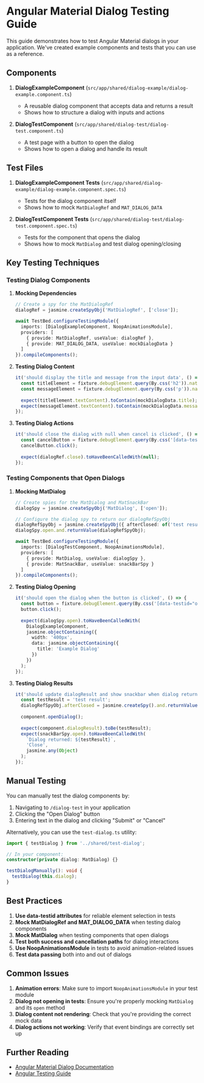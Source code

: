 # Angular Material Dialog Testing Guide

This guide demonstrates how to test Angular Material dialogs in your application. We've created example components and tests that you can use as a reference.

## Components

1. **DialogExampleComponent** (`src/app/shared/dialog-example/dialog-example.component.ts`)
   - A reusable dialog component that accepts data and returns a result
   - Shows how to structure a dialog with inputs and actions

2. **DialogTestComponent** (`src/app/shared/dialog-test/dialog-test.component.ts`)
   - A test page with a button to open the dialog
   - Shows how to open a dialog and handle its result

## Test Files

1. **DialogExampleComponent Tests** (`src/app/shared/dialog-example/dialog-example.component.spec.ts`)
   - Tests for the dialog component itself
   - Shows how to mock `MatDialogRef` and `MAT_DIALOG_DATA`

2. **DialogTestComponent Tests** (`src/app/shared/dialog-test/dialog-test.component.spec.ts`)
   - Tests for the component that opens the dialog
   - Shows how to mock `MatDialog` and test dialog opening/closing

## Key Testing Techniques

### Testing Dialog Components

1. **Mocking Dependencies**
   ```typescript
   // Create a spy for the MatDialogRef
   dialogRef = jasmine.createSpyObj('MatDialogRef', ['close']);

   await TestBed.configureTestingModule({
     imports: [DialogExampleComponent, NoopAnimationsModule],
     providers: [
       { provide: MatDialogRef, useValue: dialogRef },
       { provide: MAT_DIALOG_DATA, useValue: mockDialogData }
     ]
   }).compileComponents();
   ```

2. **Testing Dialog Content**
   ```typescript
   it('should display the title and message from the input data', () => {
     const titleElement = fixture.debugElement.query(By.css('h2')).nativeElement;
     const messageElement = fixture.debugElement.query(By.css('p')).nativeElement;
     
     expect(titleElement.textContent).toContain(mockDialogData.title);
     expect(messageElement.textContent).toContain(mockDialogData.message);
   });
   ```

3. **Testing Dialog Actions**
   ```typescript
   it('should close the dialog with null when cancel is clicked', () => {
     const cancelButton = fixture.debugElement.query(By.css('[data-testid="cancel-button"]')).nativeElement;
     cancelButton.click();
     
     expect(dialogRef.close).toHaveBeenCalledWith(null);
   });
   ```

### Testing Components that Open Dialogs

1. **Mocking MatDialog**
   ```typescript
   // Create spies for the MatDialog and MatSnackBar
   dialogSpy = jasmine.createSpyObj('MatDialog', ['open']);
   
   // Configure the dialog spy to return our dialogRefSpyObj
   dialogRefSpyObj = jasmine.createSpyObj({ afterClosed: of('test result') });
   dialogSpy.open.and.returnValue(dialogRefSpyObj);
   
   await TestBed.configureTestingModule({
     imports: [DialogTestComponent, NoopAnimationsModule],
     providers: [
       { provide: MatDialog, useValue: dialogSpy },
       { provide: MatSnackBar, useValue: snackBarSpy }
     ]
   }).compileComponents();
   ```

2. **Testing Dialog Opening**
   ```typescript
   it('should open the dialog when the button is clicked', () => {
     const button = fixture.debugElement.query(By.css('[data-testid="open-dialog-button"]')).nativeElement;
     button.click();
     
     expect(dialogSpy.open).toHaveBeenCalledWith(
       DialogExampleComponent,
       jasmine.objectContaining({
         width: '400px',
         data: jasmine.objectContaining({
           title: 'Example Dialog'
         })
       })
     );
   });
   ```

3. **Testing Dialog Results**
   ```typescript
   it('should update dialogResult and show snackbar when dialog returns a value', () => {
     const testResult = 'test result';
     dialogRefSpyObj.afterClosed = jasmine.createSpy().and.returnValue(of(testResult));
     
     component.openDialog();
     
     expect(component.dialogResult).toBe(testResult);
     expect(snackBarSpy.open).toHaveBeenCalledWith(
       `Dialog returned: ${testResult}`,
       'Close',
       jasmine.any(Object)
     );
   });
   ```

## Manual Testing

You can manually test the dialog components by:

1. Navigating to `/dialog-test` in your application
2. Clicking the "Open Dialog" button
3. Entering text in the dialog and clicking "Submit" or "Cancel"

Alternatively, you can use the `test-dialog.ts` utility:

```typescript
import { testDialog } from '../shared/test-dialog';

// In your component:
constructor(private dialog: MatDialog) {}

testDialogManually(): void {
  testDialog(this.dialog);
}
```

## Best Practices

1. **Use data-testid attributes** for reliable element selection in tests
2. **Mock MatDialogRef and MAT_DIALOG_DATA** when testing dialog components
3. **Mock MatDialog** when testing components that open dialogs
4. **Test both success and cancellation paths** for dialog interactions
5. **Use NoopAnimationsModule** in tests to avoid animation-related issues
6. **Test data passing** both into and out of dialogs

## Common Issues

1. **Animation errors**: Make sure to import `NoopAnimationsModule` in your test module
2. **Dialog not opening in tests**: Ensure you're properly mocking `MatDialog` and its `open` method
3. **Dialog content not rendering**: Check that you're providing the correct mock data
4. **Dialog actions not working**: Verify that event bindings are correctly set up

## Further Reading

- [Angular Material Dialog Documentation](https://material.angular.io/components/dialog/overview)
- [Angular Testing Guide](https://angular.io/guide/testing) 
